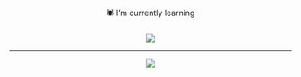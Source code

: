 <div align="center">
🕷 I’m currently learning

<!--[](https://github-readme-stats.vercel.app/api?username=LuizHenriquedez&theme=highcontrast&hide_border=false&include_all_commits=false&count_private=false)<br/> -->
<!--![](https://github-readme-streak-stats.herokuapp.com/?user=LuizHenriquedez&theme=highcontrast&hide_border=false)<br/> -->

<!--![](https://github-readme-stats.vercel.app/api/top-langs/?username=LuizHenriquedez&theme=highcontrast&hide_border=false&include_all_commits=false&count_private=false&layout=compact) -->


<!--![](https://github-profile-trophy.vercel.app/?username=LuizHenriquedez&theme=dark_dimmed&no-frame=true&no-bg=false&margin-w=4)-->

### 
![](https://quotes-github-readme.vercel.app/api?type=vetical&theme=merko)

---
<!-- https://visitcount.itsvg.in/api?id=LuizHenriquedez&icon=0&color=0)](https://visitcount.itsvg.in) -->
[![](https://visitcount.itsvg.in/api?id=LuizHenriquedez&label=Profile%20Views&color=0&icon=2&pretty=true)](https://visitcount.itsvg.in)

<!-- Proudly created with GPRM ( https://gprm.itsvg.in ) -->
</div>
